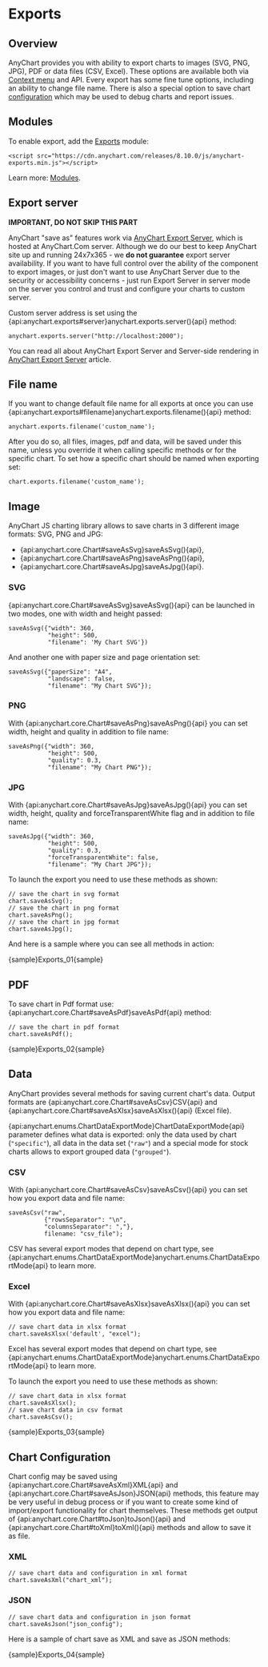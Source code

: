 # Exports

## Overview

AnyChart provides you with ability to export charts to images (SVG, PNG, JPG), PDF or data files (CSV, Excel). These options are available both via [Context menu](./UI_Controls/Context_Menu) and API. Every export has some fine tune options, including an ability to change file name. There is also a special option to save chart [configuration](#chart_configuration) which may be used to debug charts and report issues.

## Modules

To enable export, add the [Exports](../Quick_Start/Modules#exports) module:

```
<script src="https://cdn.anychart.com/releases/8.10.0/js/anychart-exports.min.js"></script>
```

Learn more: [Modules](../Quick_Start/Modules).

## Export server

**IMPORTANT, DO NOT SKIP THIS PART**

AnyChart "save as" features work via [AnyChart Export Server](Server-Side_Rendering), which is hosted at AnyChart.Com server. Although we do our best to keep AnyChart site up and running 24x7x365 - we **do not guarantee** export server availability. If you want to have full control over the ability of the component to export images, or just don't want to use  AnyChart Server due to the security or accessibility concerns - just run Export Server in server mode on the server you control and trust and configure your charts to custom server.

Custom server address is set using the {api:anychart.exports#server}anychart.exports.server(){api} method:

```
anychart.exports.server("http://localhost:2000");
```

You can read all about AnyChart Export Server and Server-side rendering in [AnyChart Export Server](Server-Side_Rendering) article.

## File name

If you want to change default file name for all exports at once you can use {api:anychart.exports#filename}anychart.exports.filename(){api} method:

```
anychart.exports.filename('custom_name');
```

After you do so, all files, images, pdf and data, will be saved under this name, unless you override it when calling specific methods or for the specific chart. To set how a specific chart should be named when exporting set:

```
chart.exports.filename('custom_name');
```

## Image

AnyChart JS charting library allows to save charts in 3 different image formats: SVG, PNG and JPG:

- {api:anychart.core.Chart#saveAsSvg}saveAsSvg(){api}, 
- {api:anychart.core.Chart#saveAsPng}saveAsPng(){api},
- {api:anychart.core.Chart#saveAsJpg}saveAsJpg(){api}.

### SVG

{api:anychart.core.Chart#saveAsSvg}saveAsSvg(){api} can be launched in two modes, one with width and height passed:

```
saveAsSvg({"width": 360,
	       "height": 500,
	       "filename": 'My Chart SVG'})
```

And another one with paper size and page orientation set:

```
saveAsSvg({"paperSize": "A4",
           "landscape": false,
           "filename": "My Chart SVG"});  
```

### PNG

With {api:anychart.core.Chart#saveAsPng}saveAsPng(){api} you can set width, height and quality in addition to file name:

```
saveAsPng({"width": 360,
           "height": 500,
           "quality": 0.3,
           "filename": "My Chart PNG"});
```

### JPG

With {api:anychart.core.Chart#saveAsJpg}saveAsJpg(){api} you can set width, height, quality and forceTransparentWhite flag and in addition to file name:

```
saveAsJpg({"width": 360,
           "height": 500,
           "quality": 0.3,
           "forceTransparentWhite": false,
           "filename": "My Chart JPG"});
```

To launch the export you need to use these methods as shown:

```
// save the chart in svg format
chart.saveAsSvg();
// save the chart in png format
chart.saveAsPng();
// save the chart in jpg format
chart.saveAsJpg();
```

And here is a sample where you can see all methods in action:

{sample}Exports\_01{sample}

## PDF

To save chart in Pdf format use: {api:anychart.core.Chart#saveAsPdf}saveAsPdf{api} method:

```
// save the chart in pdf format
chart.saveAsPdf();
```

{sample}Exports\_02{sample}

## Data

AnyChart provides several methods for saving current chart's data. Output formats are {api:anychart.core.Chart#saveAsCsv}CSV{api} and {api:anychart.core.Chart#saveAsXlsx}saveAsXlsx(){api} (Excel file).

{api:anychart.enums.ChartDataExportMode}ChartDataExportMode{api} parameter defines what data is exported: only the data used by chart (`"specific"`), all data in the data set (`"raw"`) and a special mode for stock charts allows to export grouped data (`"grouped"`).

### CSV

With {api:anychart.core.Chart#saveAsCsv}saveAsCsv(){api} you can set how you export data and file name:

```
saveAsCsv("raw",
          {"rowsSeparator": "\n",
          "columnsSeparator": ","},
          filename: "csv_file");
```

CSV has several export modes that depend on chart type, see {api:anychart.enums.ChartDataExportMode}anychart.enums.ChartDataExportMode{api} to learn more.

### Excel

With {api:anychart.core.Chart#saveAsXlsx}saveAsXlsx(){api} you can set how you export data and file name:

```
// save chart data in xlsx format
chart.saveAsXlsx('default', "excel");
```

Excel has several export modes that depend on chart type, see {api:anychart.enums.ChartDataExportMode}anychart.enums.ChartDataExportMode{api} to learn more.

To launch the export you need to use these methods as shown:

```
// save chart data in xlsx format
chart.saveAsXlsx();
// save chart data in csv format
chart.saveAsCsv();
```

{sample}Exports\_03{sample}

## Chart Configuration

Chart config may be saved using {api:anychart.core.Chart#saveAsXml}XML{api} and {api:anychart.core.Chart#saveAsJson}JSON{api} methods, this feature may be very useful in debug process or if you want to create some kind of import/export functionality for chart themselves. These methods get output of {api:anychart.core.Chart#toJson}toJson(){api} and {api:anychart.core.Chart#toXml}toXml(){api} methods and allow to save it as file.

### XML

```
// save chart data and configuration in xml format
chart.saveAsXml("chart_xml");
```

### JSON

```
// save chart data and configuration in json format
chart.saveAsJson("json_config");
```

Here is a sample of chart save as XML and save as JSON methods:

{sample}Exports\_04{sample}

